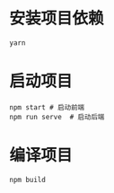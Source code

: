 # 安装项目依赖
```
yarn
```

# 启动项目
```
npm start # 启动前端
npm run serve  # 启动后端
```
# 编译项目
```
npm build
```